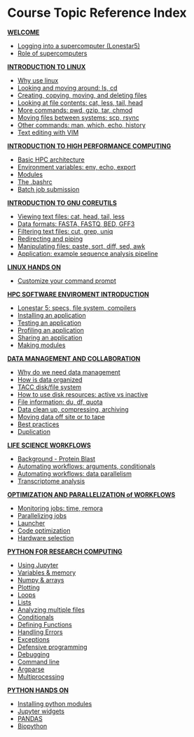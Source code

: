 # Course Topic Reference Index

**[WELCOME											](welcome/welcome_01.md)**
* [Logging into a supercomputer (Lonestar5)			](welcome/welcome_01.md)
* [Role of supercomputers							](welcome/welcome_02.md)

**[INTRODUCTION TO LINUX							](intro_to_linux/intro_to_linux_01.md)**
* [Why use linux									](intro_to_linux/intro_to_linux_01.md)
* [Looking and moving around: ls, cd				](intro_to_linux/intro_to_linux_02.md)
* [Creating, copying, moving, and deleting files	](intro_to_linux/intro_to_linux_03.md)
* [Looking at file contents: cat, less, tail, head	](intro_to_linux/intro_to_linux_04.md)
* [More commands: pwd, gzip, tar, chmod				](intro_to_linux/intro_to_linux_05.md)
* [Moving files between systems: scp, rsync			](intro_to_linux/intro_to_linux_06.md)
* [Other commands: man, which, echo, history		](intro_to_linux/intro_to_linux_07.md)
* [Text editing with VIM							](intro_to_linux/intro_to_linux_08.md)

**[INTRODUCTION TO HIGH PERFORMANCE COMPUTING		](intro_to_hpc/intro_to_hpc_01.md)**
* [Basic HPC architecture							](intro_to_hpc/intro_to_hpc_01.md)
* [Environment variables: env, echo, export			](intro_to_hpc/intro_to_hpc_02.md)
* [Modules											](intro_to_hpc/intro_to_hpc_03.md)
* [The .bashrc										](intro_to_hpc/intro_to_hpc_04.md)
* [Batch job submission								](intro_to_hpc/intro_to_hpc_05.md)

**[INTRODUCTION TO GNU COREUTILS					](gnu_utils/gnu_utils_01.md)**
* [Viewing text files: cat, head, tail, less		](gnu_utils/gnu_utils_02.md)
* [Data formats: FASTA, FASTQ, BED, GFF3			](gnu_utils/gnu_utils_02.md)
* [Filtering text files: cut, grep, uniq			](gnu_utils/gnu_utils_03.md)
* [Redirecting and piping        				](gnu_utils/gnu_utils_04.md)
* [Manipulating files: paste, sort, diff, sed, awk	](gnu_utils/gnu_utils_05.md)		
* [Application: example sequence analysis pipeline	](gnu_utils/gnu_utils_05.md)		

**[LINUX HANDS ON](hands_on_01.md)**
* [Customize your command prompt					](hands_on_01.md)

**[HPC SOFTWARE ENVIROMENT INTRODUCTION				](hpc_software_environment/hpc_software_environment_01.md)**
* [Lonestar 5: specs, file system, compilers		](hpc_software_environment/hpc_software_environment_02.md)
* [Installing an application						](hpc_software_environment/hpc_software_environment_03.md)
* [Testing an application							](hpc_software_environment/hpc_software_environment_04.md)
* [Profiling an application							](hpc_software_environment/hpc_software_environment_05.md)
* [Sharing an application							](hpc_software_environment/hpc_software_environment_06.md)
* [Making modules									](hpc_software_environment/hpc_software_environment_07.md)

**[DATA MANAGEMENT AND COLLABORATION				](data_management/data_management.md)**
* [Why do we need data management					](data_management/data_management_01_01.md)
* [How is data organized							](data_management/data_management_01_02.md)
* [TACC disk/file system							](data_management/data_management_01_03.md)
* [How to use disk resources: active vs inactive	](data_management/data_management_01_04.md)
* [File information: du, df, quota					](data_management/data_management_02_01.md)
* [Data clean up, compressing, archiving			](data_management/data_management_03_01.md)
* [Moving data off site or to tape					](data_management/data_management_03_02.md)
* [Best practices									](data_management/data_management_04_01.md)
* [Duplication										](data_management/data_management_04_02.md)

**[LIFE SCIENCE WORKFLOWS							](workflows/workflows1_1.md)**
* [Background - Protein Blast						](workflows/workflows1_1.md)
* [Automating workflows: arguments, conditionals	](workflows/workflows1_2.md)
* [Automating workflows: data parallelism			](workflows/workflows1_3.md)
* [Transcriptome analysis							](LSworflow2_JWS.md)

**[OPTIMIZATION AND PARALLELIZATION of WORKFLOWS	](optimization_parallelization/optimization_parallelization_01.md)**
* [Monitoring jobs: time, remora					](optimization_parallelization/optimization_parallelization_02.md)
* [Parallelizing jobs								](optimization_parallelization/optimization_parallelization_03.md)
* [Launcher											](optimization_parallelization/optimization_parallelization_04.md)
* [Code optimization								](optimization_parallelization/optimization_parallelization_05.md)
* [Hardware selection								](optimization_parallelization/optimization_parallelization_06.md)

**[PYTHON FOR RESEARCH COMPUTING					](intro_to_python/intro_to_python.md)**
* [Using Jupyter									](intro_to_python/intro_to_python_011_jupyter.md)
* [Variables & memory								](intro_to_python/intro_to_python_016_variables.md)
* [Numpy & arrays									](intro_to_python/intro_to_python_017_libraries.md)
* [Plotting											](intro_to_python/intro_to_python_018_plotting.md)
* [Loops											](intro_to_python/intro_to_python_020_loops.md)
* [Lists  											](intro_to_python/intro_to_python_030_lists.md)
* [Analyzing multiple files							](intro_to_python/intro_to_python_040_files.md)
* [Conditionals										](intro_to_python/intro_to_python_050_conditionals.md)
* [Defining Functions								](intro_to_python/intro_to_python_060_functions.md)
* [Handling Errors									](intro_to_python/intro_to_python_070_errors.md)
* [Exceptions										](intro_to_python/intro_to_python_071_exceptions.md)
* [Defensive programming							](intro_to_python/intro_to_python_080_defensive.md)
* [Debugging										](intro_to_python/intro_to_python_090_debugging.md)
* [Command line										](intro_to_python/intro_to_python_100_cmdline.md)
* [Argparse											](intro_to_python/intro_to_python_101_argparse.md)
* [Multiprocessing									](intro_to_python/intro_to_python_110_multiprocessing.md)

**[PYTHON HANDS ON									](intro_to_python/intro_to_python_500_exercises.md)**
* [Installing python modules						](intro_to_python/python_modules.html)
* [Jupyter widgets									](intro_to_python/intro_to_python_500_exercises.md)
* [PANDAS 											](intro_to_python/intro_to_python_500_exercises.md)
* [Biopython										](intro_to_python/intro_to_python_500_exercises.md)

